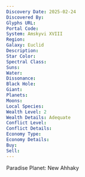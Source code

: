 ```yaml
---
Discovery Date: 2025-02-24
Discovered By:
Glyphs URL:
Portal Code:
System: Amskyvi XVIII
Region:
Galaxy: Euclid
Description:
Star Color:
Spectral Class:
Suns:
Water:
Dissonance:
Black Hole:
Giant:
Planets:
Moons:
Local Species:
Wealth Level: 2
Wealth Details: Adequate
Conflict Level:
Conflict Details:
Economy Type:
Economy Details:
Buy:
Sell:
---
```


Paradise Planet: New Ahhaky